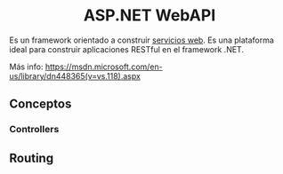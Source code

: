 <h1 align="center">ASP.NET WebAPI</h1>

Es un framework orientado a construir [servicios web](). Es una plataforma ideal para construir aplicaciones RESTful en el framework .NET.

Más info: https://msdn.microsoft.com/en-us/library/dn448365(v=vs.118).aspx

## Conceptos

### Controllers





## Routing

